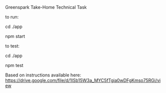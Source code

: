 Greenspark Take-Home Technical Task

to run:

cd ./app

npm start

to test:

cd ./app

npm test

Based on instructions available here: https://drive.google.com/file/d/1ISb15W3a_MYC5fTgia0wDFgKmso75RGi/view

